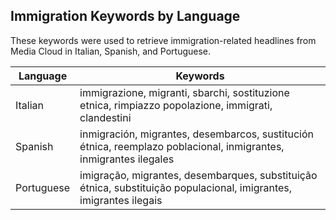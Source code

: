 ## Immigration Keywords by Language

These keywords were used to retrieve immigration-related headlines from Media Cloud in Italian, Spanish, and Portuguese.

| Language  | Keywords                                                                                                              |
|-----------|-----------------------------------------------------------------------------------------------------------------------|
| Italian   | immigrazione, migranti, sbarchi, sostituzione etnica, rimpiazzo popolazione, immigrati, clandestini                   |
| Spanish   | inmigración, migrantes, desembarcos, sustitución étnica, reemplazo poblacional, inmigrantes, inmigrantes ilegales     |
| Portuguese| imigração, migrantes, desembarques, substituição étnica, substituição populacional, imigrantes, imigrantes ilegais    |
